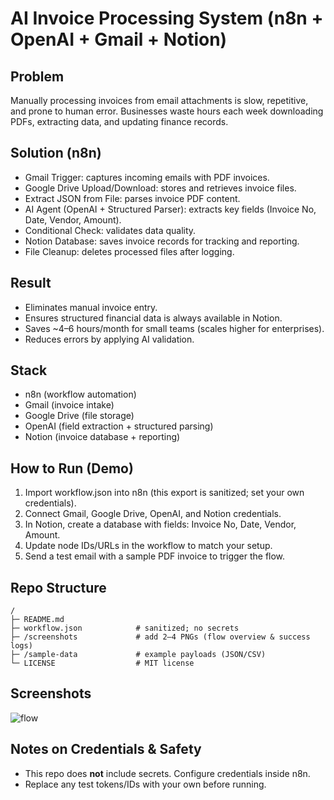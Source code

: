 # AI Invoice Processing System (n8n + OpenAI + Gmail + Notion)

## Problem
Manually processing invoices from email attachments is slow, repetitive, and prone to human error. Businesses waste hours each week downloading PDFs, extracting data, and updating finance records.

## Solution (n8n)

- Gmail Trigger: captures incoming emails with PDF invoices.
- Google Drive Upload/Download: stores and retrieves invoice files.
- Extract JSON from File: parses invoice PDF content.
- AI Agent (OpenAI + Structured Parser): extracts key fields (Invoice No, Date, Vendor, Amount).
- Conditional Check: validates data quality.
- Notion Database: saves invoice records for tracking and reporting.
- File Cleanup: deletes processed files after logging.

## Result

- Eliminates manual invoice entry.
- Ensures structured financial data is always available in Notion.
- Saves ~4–6 hours/month for small teams (scales higher for enterprises).
- Reduces errors by applying AI validation.

## Stack

- n8n (workflow automation)
- Gmail (invoice intake)
- Google Drive (file storage)
- OpenAI (field extraction + structured parsing)
- Notion (invoice database + reporting)

## How to Run (Demo)

1. Import workflow.json into n8n (this export is sanitized; set your own credentials).
2. Connect Gmail, Google Drive, OpenAI, and Notion credentials.
3. In Notion, create a database with fields: Invoice No, Date, Vendor, Amount.
4. Update node IDs/URLs in the workflow to match your setup.
5. Send a test email with a sample PDF invoice to trigger the flow.

## Repo Structure
```
/
├─ README.md
├─ workflow.json            # sanitized; no secrets
├─ /screenshots             # add 2–4 PNGs (flow overview & success logs)
├─ /sample-data             # example payloads (JSON/CSV)
└─ LICENSE                  # MIT license
```

## Screenshots
![flow](screenshots/AI%Invoice%processing%system.png)

## Notes on Credentials & Safety
- This repo does **not** include secrets. Configure credentials inside n8n.
- Replace any test tokens/IDs with your own before running.
